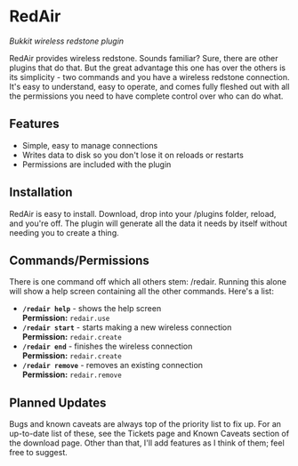 # RedAir
*Bukkit wireless redstone plugin*

RedAir provides wireless redstone. Sounds familiar? Sure, there are other plugins that do that. 
But the great advantage this one has over the others is its simplicity - 
two commands and you have a wireless redstone connection. It's easy to understand, easy to operate, 
and comes fully fleshed out with all the permissions you need to have complete control over who can do what.

## Features
- Simple, easy to manage connections
- Writes data to disk so you don't lose it on reloads or restarts
- Permissions are included with the plugin

## Installation
RedAir is easy to install. Download, drop into your /plugins folder, reload, and you're off. 
The plugin will generate all the data it needs by itself without needing you to create a thing.

## Commands/Permissions
There is one command off which all others stem: /redair. 
Running this alone will show a help screen containing all the other commands. Here's a list:

- **`/redair help`** - shows the help screen  
  **Permission:** `redair.use`
- **`/redair start`** - starts making a new wireless connection   
  **Permission:** `redair.create`
- **`/redair end`** - finishes the wireless connection  
  **Permission:** `redair.create`
- **`/redair remove`** - removes an existing connection  
  **Permission:** `redair.remove`

## Planned Updates
Bugs and known caveats are always top of the priority list to fix up. 
For an up-to-date list of these, see the Tickets page and Known Caveats section of the download page. 
Other than that, I'll add features as I think of them; feel free to suggest.
